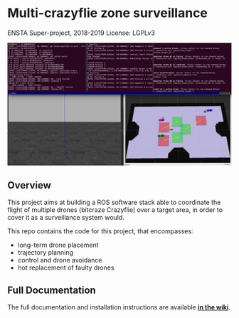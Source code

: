 # Multi-crazyflie zone surveillance
ENSTA Super-project, 2018-2019
License: LGPLv3

![Simulation-only demonstration](docs/_ressources/front/demo_sim.jpg)

## Overview

This project aims at building a ROS software stack able to coordinate the flight of multiple drones (bitcraze Crazyflie) over a target area, in order to cover it as a surveillance system would. 

This repo contains the code for this project, that encompasses:
- long-term drone placement
- trajectory planning
- control and drone avoidance
- hot replacement of faulty drones

## Full Documentation

The full documentation and installation instructions are available [**in the wiki**](https://github.com/Arpafaucon/sp/wiki).

